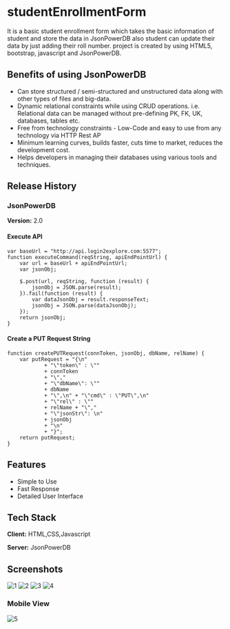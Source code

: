 # studentEnrollmentForm
It is a basic student enrollment form which takes the basic information of student and store the data in JsonPowerDB also student can update their data by just adding their roll number. project is created by using HTML5, bootstrap, javascript and JsonPowerDB.


## Benefits of using JsonPowerDB

- Can store structured / semi-structured and unstructured data along with other types of files and big-data.
- Dynamic relational constraints while using CRUD operations. i.e. Relational data can be managed without pre-defining PK, FK, UK, databases, tables etc.
- Free from technology constraints - Low-Code and easy to use from any technology via HTTP Rest AP
- Minimum learning curves, builds faster, cuts time to market, reduces the development cost.
- Helps developers in managing their databases using various tools and techniques.


## Release History
### JsonPowerDB
**Version:** 2.0
#### Execute API

```
var baseUrl = "http://api.login2explore.com:5577";
function executeCommand(reqString, apiEndPointUrl) {
    var url = baseUrl + apiEndPointUrl;
    var jsonObj;
    
    $.post(url, reqString, function (result) {
        jsonObj = JSON.parse(result);
    }).fail(function (result) {
        var dataJsonObj = result.responseText;
        jsonObj = JSON.parse(dataJsonObj);
    });
    return jsonObj;
}
```
#### Create a PUT Request String
```
function createPUTRequest(connToken, jsonObj, dbName, relName) {
    var putRequest = "{\n"
            + "\"token\" : \""
            + connToken
            + "\","
            + "\"dbName\": \""
            + dbName
            + "\",\n" + "\"cmd\" : \"PUT\",\n"
            + "\"rel\" : \""
            + relName + "\","
            + "\"jsonStr\": \n"
            + jsonObj
            + "\n"
            + "}";
    return putRequest;
}

```

## Features

- Simple to Use
- Fast Response
- Detailed User Interface
## Tech Stack

**Client:** HTML,CSS,Javascript

**Server:** JsonPowerDB

## Screenshots
![1](https://github.com/indraaSen/studentEnrollmentForm/assets/154053128/b3d72d78-c0c4-4b2d-850f-db5e85135194)
![2](https://github.com/indraaSen/studentEnrollmentForm/assets/154053128/227774f4-4180-4173-8155-d2fa9bb2018a)
![3](https://github.com/indraaSen/studentEnrollmentForm/assets/154053128/17643a46-b21b-4ba2-91b2-2c071316071b)
![4](https://github.com/indraaSen/studentEnrollmentForm/assets/154053128/fe5cddab-8d83-4b1d-be62-4cc5ce3ae33a)


### Mobile View

![5](https://github.com/indraaSen/studentEnrollmentForm/assets/154053128/108b5e7b-1512-4709-a337-7ebd40c63901)

